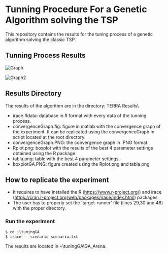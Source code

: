 # Tunning Procedure For a Genetic Algorithm solving the TSP
This repository contains the results for the tuning process of a genetic algorithm solving the classic TSP.

## Tunning Process Results

![Graph](https://github.com/FRopero/tuningGA/TERRA\&Results/convergenceGraph.PNG)

![Graph2](https://github.com/FRopero/tuningGA/TERRA\&Results/boxplotGA.PNG)

## Results Directory
The results of the algorithm are in the directory: TERRA Results\
  - irace.Rdata: database in R format with every data of the tunning process.
  - convergenceGraph.fig: figure in matlab with the convergence graph of the experiment. It can be replicated using the convergenceGraph.m script located at the root directory.
  - convergenceGraph.PNG: the convergence graph in .PNG format.
  - Rplot.png: boxplot with the results of the best 4 parameter settings obtained using the R package.
  - tabla.png: table with the best 4 parameter settings.
  - boxplotGA.PNG: figure created using the Rplot.png and tabla.png

## How to replicate the experiment
 - It requires to have installed the R (https://www.r-project.org/) and irace (https://cran.r-project.org/web/packages/irace/index.html) packages.
 - The user has to properly set the 'target-runner' file (lines 29,30 and 46) with the proper directory.
### Run the experiment
 ```sh
$ cd ~\tuningGA
$ irace -- scenario scenario.txt
```
 The results are located in ~\tuningGA\GA_Arena.
 
